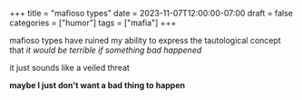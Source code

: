 +++
title = "mafioso types"
date = 2023-11-07T12:00:00-07:00
draft = false
categories = ["humor"]
tags = ["mafia"]
+++

mafioso types have ruined my ability to express the tautological concept that _it would be terrible if something bad happened_

it just sounds like a veiled threat

**maybe I just don't want a bad thing to happen**